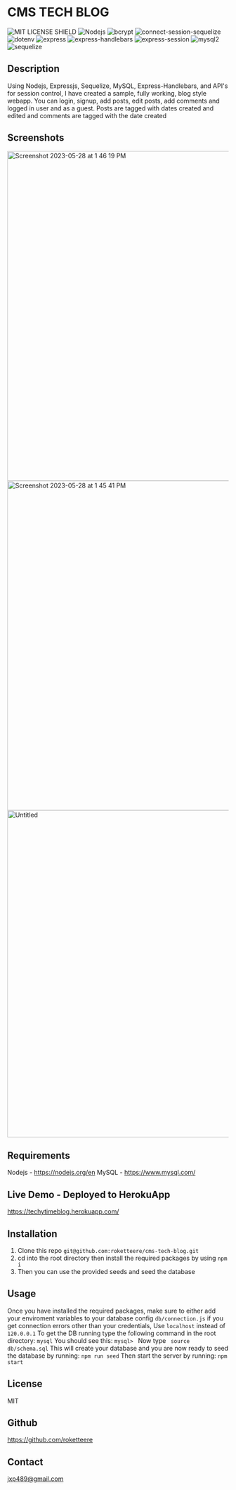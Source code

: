 # CMS TECH BLOG
![MIT LICENSE SHIELD](https://img.shields.io/badge/License-MIT-blue) 
![Nodejs](https://img.shields.io/badge/Nodejs-v8.0.2-green) 
![bcrypt](https://img.shields.io/badge/bcrypt-v5.1.0-brightgreen)
![connect-session-sequelize](https://img.shields.io/badge/connect--session--sequelize-v7.1.7-orange)
![dotenv](https://img.shields.io/badge/dotenv-v16.0.3-yellowgreen)
![express](https://img.shields.io/badge/express-v4.18.2-darkred)
![express-handlebars](https://img.shields.io/badge/express--handlebars-v7.0.7-lightblue)
![express-session](https://img.shields.io/badge/express--session-v1.17.3-red)
![mysql2](https://img.shields.io/badge/mysql2-v3.3.2-yellow)
![sequelize](https://img.shields.io/badge/sequelize-v6.31.1-purple)

## Description

Using Nodejs, Expressjs, Sequelize, MySQL, Express-Handlebars, and API's for session control, I have created a sample, fully working, blog style webapp. You can login, signup, add posts, edit posts, add comments and logged in user and as a guest. Posts are tagged with dates created and edited and comments are tagged with the date created

## Screenshots
<img width="750" alt="Screenshot 2023-05-28 at 1 46 19 PM" src="https://github.com/roketteere/cms-tech-blog/assets/1593262/7c9ce231-5e66-4484-8515-0f7eafd3b536">
<img width="749" alt="Screenshot 2023-05-28 at 1 45 41 PM" src="https://github.com/roketteere/cms-tech-blog/assets/1593262/7d7261d1-ae65-4c19-8b47-7420501003ca">
<img width="744" alt="Untitled" src="https://github.com/roketteere/cms-tech-blog/assets/1593262/8db8d250-d4ac-49ee-8f13-7f873d1f86dc">



## Requirements

Nodejs - https://nodejs.org/en
MySQL - https://www.mysql.com/

## Live Demo - Deployed to HerokuApp
https://techytimeblog.herokuapp.com/

## Installation

1. Clone this repo `git@github.com:roketteere/cms-tech-blog.git`
2. cd into the root directory then install the required packages by using `npm i` 
3. Then you can use the provided seeds and seed the database

## Usage

Once you have installed the required packages, make sure to either add your enviroment variables to your database config `db/connection.js`
if you get connection errors other than your credentials,
Use `localhost` instead of `120.0.0.1` 
To get the DB running type the following command in the root directory:
`mysql`
You should see this:
`mysql> `
Now type ` source db/schema.sql`
This will create your database and you are now ready to seed the database by running:
`npm run seed` 
Then start the server by running:
`npm start`

## License

MIT

## Github

https://github.com/roketteere

## Contact

jxp489@gmail.com
